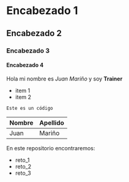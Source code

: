 # Encabezado 1
## Encabezado 2
### Encabezado 3
#### Encabezado 4

Hola mi nombre es *Juan Mariño* y soy **Trainer**

- item 1
- item 2

```Este es un código```

| Nombre |  Apellido |
| ----- | ----- |
| Juan | Mariño |

En este repositorio encontraremos:
- reto_1
- reto_2
- reto_3
